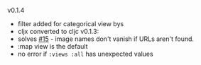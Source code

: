 v0.1.4
 * filter added for categorical view bys
 * cljx converted to cljc
v0.1.3:
 * solves [#15](https://github.com/onaio/hatti/issues/15) - image names don't vanish if URLs aren't found.
 * :map view is the default
 * no error if `:views :all` has unexpected values
